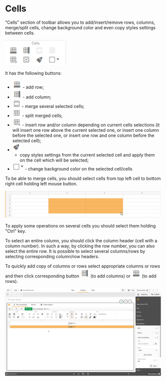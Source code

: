 # Cells

“Cells” section of toolbar allows you to add/insert/remove rows, columns, merge/split cells, change background color and even copy styles settings between cells.

![](../.gitbook/assets/image%20%2859%29.png)


It has the following buttons:

* ![](../.gitbook/assets/image%20%2845%29.png) - add row;
* ![](../.gitbook/assets/image%20%2858%29.png) - add column;
* ![](../.gitbook/assets/image%20%2810%29.png) - 
  merge several selected cells;
* ![](../.gitbook/assets/image%20%2829%29.png) - 
  split merged cells;
* ![](../.gitbook/assets/image%20%2874%29.png) - 
  insert row and/or column depending on current cells selections \(it will insert one row above the current selected one, or insert one column before the selected one, or insert one row and one column before the selected cell\);
* ![](../.gitbook/assets/image%20%2872%29.png) 
  - copy styles settings from the current selected cell and apply them on the cell which will be selected;
* ![](../.gitbook/assets/image%20%2818%29.png) - 
  change background color on the selected cell/cells

To be able to merge cells, you should select cells from top left cell to bottom right cell holding left mouse button.

![](../.gitbook/assets/image%20%2870%29.png)


To apply some operations on several cells you should select them holding "Ctrl" key.

To select an entire column, you should click the column header \(cell with a column number\). In such a way, by clicking the row number, you can also select the entire row. It is possible to select several columns/rows by selecting corresponding column/row headers.

To quickly add copy of columns or rows select appropriate columns or rows and then click corresponding button ![](../.gitbook/assets/image%20%2858%29.png) \(to add columns\) or ![](../.gitbook/assets/image%20%2845%29.png) \(to add rows\).

![](../.gitbook/assets/2019-04-02_10-33-27.gif)



